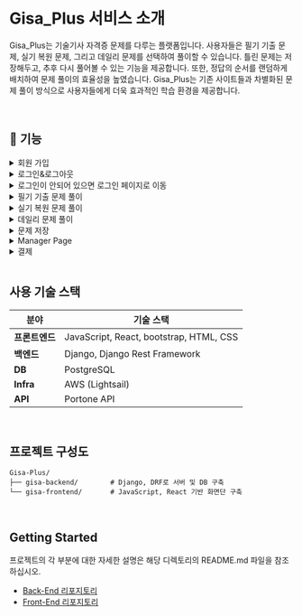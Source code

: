 # Gisa_Plus 서비스 소개

Gisa_Plus는 기술기사 자격증 문제를 다루는 플랫폼입니다. 사용자들은 필기 기출 문제, 실기 복원 문제, 그리고 데일리 문제를 선택하여 풀이할 수 있습니다. 틀린 문제는 저장해두고, 추후 다시 풀어볼 수 있는 기능을 제공합니다. 또한, 정답의 순서를 랜덤하게 배치하여 문제 풀이의 효율성을 높였습니다. Gisa_Plus는 기존 사이트들과 차별화된 문제 풀이 방식으로 사용자들에게 더욱 효과적인 학습 환경을 제공합니다.

<br/>

## 📌 기능

<details>
  <summary>회원 가입</summary>
  <img src="https://github.com/user-attachments/assets/32848e85-d791-4379-9804-4c9b3152426f" alt="회원 가입 GIF" />
</details>

<details>
  <summary>로그인&로그아웃</summary>
  <img src="https://github.com/user-attachments/assets/f35a8b15-2bcc-45a5-b46e-9d235cb4cd8c" alt="로그인&로그아웃 GIF" />
</details>

<details>
  <summary>로그인이 안되어 있으면 로그인 페이지로 이동</summary>
  <img src="https://github.com/user-attachments/assets/4a4425ae-f51f-41d0-a92f-f1a4f8b21d81" alt="로그인 페이지 이동 GIF" />
</details>

<details>
  <summary>필기 기출 문제 풀이</summary>
  <img src="gisa-backend/mediafiles/gif/필기기출풀이.gif" alt="필기 기출 문제 풀이 GIF" />
</details>

<details>
  <summary>실기 복원 문제 풀이</summary>
  <img src="gisa-backend/mediafiles/gif/실기복원문제.gif" alt="실기 복원 문제 풀이 GIF" />
</details>

<details>
  <summary>데일리 문제 풀이</summary>
  <img src="https://github.com/user-attachments/assets/685ed547-aa5a-42ab-a9e8-64451c2b9d24" alt="데일리 문제 풀이 GIF" />
</details>

<details>
  <summary>문제 저장</summary>
  <img src="https://github.com/user-attachments/assets/919da08b-a932-4491-9df5-e8a3f1efabf4" alt="문제 저장 GIF" />
</details>

<details>
  <summary>Manager Page</summary>
  <img src="https://github.com/user-attachments/assets/b5cf7f50-9939-49a6-a0f7-d29773ceb08e" alt="Manager Page 이미지 1" />
  <img src="https://github.com/user-attachments/assets/548b4011-e5ca-41e3-aa8a-6a0ae78a0f5a" alt="Manager Page 이미지 2" />
  <img src="https://github.com/user-attachments/assets/b3b38061-a42e-4d36-9f34-7c6e67a498dd" alt="Manager Page 이미지 3" />
</details>

<details>
  <summary>결제</summary>
</details>

<br/>

## 사용 기술 스택

| **분야**       | **기술 스택**                           |
| -------------- | --------------------------------------- |
| **프론트엔드** | JavaScript, React, bootstrap, HTML, CSS |
| **백엔드**     | Django, Django Rest Framework           |
| **DB**         | PostgreSQL                              |
| **Infra**      | AWS (Lightsail)                         |
| **API**        | Portone API                             |

<br/>

## 프로젝트 구성도

```
Gisa-Plus/
├── gisa-backend/        # Django, DRF로 서버 및 DB 구축
└── gisa-frontend/       # JavaScript, React 기반 화면단 구축
```

<br/>

## Getting Started

프로젝트의 각 부분에 대한 자세한 설명은 해당 디렉토리의 README.md 파일을 참조하십시오.

- [Back-End 리포지토리](https://github.com/jong-seoung/GISA-Plus/tree/main/gisa-backend)
- [Front-End 리포지토리](https://github.com/jong-seoung/GISA-Plus/tree/main/gisa-frontend)
